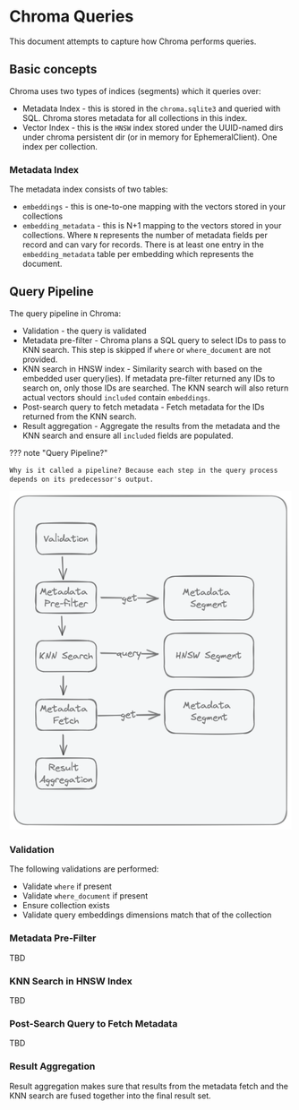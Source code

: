 # Chroma Queries

This document attempts to capture how Chroma performs queries.

## Basic concepts

Chroma uses two types of indices (segments) which it queries over:

- Metadata Index - this is stored in the `chroma.sqlite3` and queried with SQL. Chroma stores metadata for all
  collections in this index.
- Vector Index - this is the `HNSW` index stored under the UUID-named dirs under chroma persistent dir (or in memory for
  EphemeralClient). One index per collection.

### Metadata Index

The metadata index consists of two tables:

- `embeddings` - this is one-to-one mapping with the vectors stored in your collections
- `embedding_metadata` - this is N+1 mapping to the vectors stored in your collections. Where `N` represents the number
  of metadata fields per record and can vary for records. There is at least one entry in the `embedding_metadata` table
  per embedding which represents the document.

## Query Pipeline

The query pipeline in Chroma:

- Validation - the query is validated
- Metadata pre-filter - Chroma plans a SQL query to select IDs to pass to KNN search. This step is skipped if `where`
  or `where_document` are not provided.
- KNN search in HNSW index - Similarity search with based on the embedded user query(ies). If metadata pre-filter
  returned any IDs to search on, only those IDs are searched. The KNN search will also return actual vectors should
  `included` contain `embeddings`.
- Post-search query to fetch metadata - Fetch metadata for the IDs returned from the KNN search.
- Result aggregation - Aggregate the results from the metadata and the KNN search and ensure all `included` fields are
  populated.

??? note "Query Pipeline?"
    
    Why is it called a pipeline? Because each step in the query process depends on its predecessor's output.

![Query Pipeline](../../assets/images/query-pipeline.png)

### Validation

The following validations are performed:

- Validate `where` if present
- Validate `where_document` if present
- Ensure collection exists
- Validate query embeddings dimensions match that of the collection

### Metadata Pre-Filter

TBD

### KNN Search in HNSW Index

TBD

### Post-Search Query to Fetch Metadata

TBD

### Result Aggregation

Result aggregation makes sure that results from the metadata fetch and the KNN search are fused together into the final
result set.